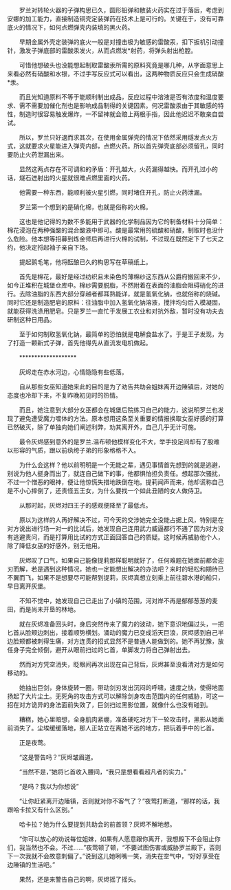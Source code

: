 　　罗兰对转轮火器的子弹构思已久，圆形铅弹和散装火药实在过于落后，考虑到安娜的加工能力，直接制造铜壳定装弹药在技术上是可行的。关键在于，没有可靠底火的情况下，如何点燃弹壳内装填的黑火药。

　　早期金属外壳定装弹的底火一般是对撞击极为敏感的雷酸汞，扣下扳机引动撞针，激发子弹底部的雷酸汞发火，从而点燃发*射药，将弹头射出枪膛。

　　可惜他想破头也没能想起制取雷酸汞所需的原料究竟是哪几种，从字面意思上来看必然有硝酸和水银，不过手写反应式可以看出，这两种物质反应只会生成硝酸*汞。

　　而且光知道原料不等于能顺利制出成品，反应过程中溶液是否有浓度和温度要求、需不需要加催化剂也是影响成品制得的关键因素。何况雷酸汞由于其敏感的特性，制造时很容易触发爆炸，一不留神就会赔上两根手指，因此他迟迟不敢亲自尝试。

　　所以，罗兰只好退而求其次，在使用金属弹壳的情况下依然采用燧发点火方式，这就要求火星能进入弹壳内部，点燃火药。所以首先弹壳底部必须留孔，同时要防止火药泄漏出来。

　　显然这两点存在不可调和的矛盾：开孔越大，火药漏得越快。而开孔过小的话，燧石迸射出的火星就很难点燃里面的火药。

　　他需要一种东西，能顺利被火星引燃，同时堵住开孔，防止火药泄漏。

　　罗兰第一个想到的是硝化棉，也就是俗称的火棉。

　　这也是他记得的为数不多能用于武器的化学制品因为它的制备材料十分简单：棉花浸泡在两种强酸的混合酸液中即可。酸是最常用的硫酸和硝酸，制取时也没什么危险。他本想等招募到炼金师后再进行火棉的试制，不过现在既然定下了七天之约，他决定捋起袖子亲自下场。

　　提起鹅毛笔，他将酝酿已久的构思写在草稿纸上。

　　首先是棉花，最好是经过纺织且未染色的薄棉纱这东西从公爵府搬回来不少，如今正堆积在城堡仓库中。棉纱需要脱脂，不然附着在表面的油脂会阻碍硝化的进行。去除油脂的东西大部分穿越者都耳熟能详，就是氢氧化钠，也就俗称的烧碱。同时它还是制造肥皂的原料：往油脂中加入氢氧化钠溶液，搅拌均匀后入模凝固，就能获得洗涤用肥皂。只是罗兰一直忙于发展工农业和对抗外敌，暂时没有功夫去研制这种日用品。

　　至于如何制取氢氧化钠，最简单的恐怕就是电解食盐水了。于是王子发现，为了打造一颗新式子弹，首先他得先从直流发电机做起。

　　*******************

　　灰烬走在赤水河边，心情隐隐有些低落。

　　自从那些女巫知道她来此的目的是为了劝告共助会姐妹离开边陲镇后，对她的态度也冷却下来，不复昨晚初见时的热情。

　　而且，她注意到大部分女巫都会在城堡后院练习自己的能力，这说明罗兰也发现了避免遭受魔力噬体的方法。原本想用这条至关重要的情报换取女巫好感的打算已然破灭，除了单独向她们阐述利弊，劝其离开外，自己几乎无计可施。

　　最令灰烬感到意外的是罗兰.温布顿他模样变化不大，举手投足间却有了股难以形容的气质，跟以前纨绔子弟的形象格格不入。

　　为什么会这样？他以前明明是一个无能之辈，遇见事情首先想到的就是逃避，别说为他人挺身而出了，就连自己做下的事，他都惧怕担负责任。想起那次骚扰，不过一个憎恶的眼神，便让他惊慌失措地跌倒在地。提莉闻声而来，他却谎称自己是不小心摔倒了，还责怪五王女，为什么要找一个如此丑陋的女人做侍卫。

　　从那时起，灰烬对四王子的感观便降至了最低点。

　　原以为这样的人再好解决不过，可今天的交涉她完全没能占据上风，特别是在对方说出进行场一对一的比试后，她发现自己连用武力威逼都行不通了因为对方没有逃避责问，而是打算用比试的方式正面回答自己的质疑。这时候再威胁他个人，除了降低女巫的好感外，别无他用。

　　灰烬叹了口气，如果自己能像提莉那样聪明就好了，任何难题在她面前都会迎刃而解，若是遇到这种情况，她也一定能想出解决的办法吧？来时的轻松和期待已不翼而飞，如果不是想要尽可能帮到提莉，灰烬真想立刻乘上前往碧水港的船只，早日离开灰堡。

　　不知不觉中，她发现自己已走出了小镇的范围，河对岸不再是郁郁葱葱的麦田，而是尚未开垦的林地。

　　就在灰烬准备回头时，身后突然传来了魔力的波动，她下意识地偏过头，一把匕首从脸颊边刺出，接着顺势横划。涌动的魔力已变成滔天巨浪，灰烬感到自己半边脸颊都被刺得生痛，对方连贯的招式显然不是普通人能做到的。她不再犹豫，放任身子完全倾倒，避开从眼前扫过的匕首，单脚发力将自己弹射出去。

　　然而对方凭空消失，眨眼间再次出现在自己背后，灰烬甚至没看清对方是如何移动的。

　　她抽出巨剑，身体旋转一圈，带动剑刃发出沉闷的呼啸，速度之快，使得地面扬起了大片尘土。无死角的攻击方式可以解除剑身攻击范围内的任何威胁，可这一招在对方诡异的身法面前失效了，巨剑扫过黑影位置，就像什么也没有碰到。

　　糟糕，她心里暗想，全身肌肉紧绷，准备硬吃对方下一轮攻击时，黑影从她面前消失了。尘埃缓缓落地，那人正站立在离她不远的地方，把玩着手中的匕首。

　　正是夜莺。

　　“这是警告吗？”灰烬皱眉道。

　　“当然不是，”她将匕首收入腰间，“我只是想看看超凡者的实力。”

　　“是吗？我以为你想说”

　　“让你赶紧离开边陲镇，否则就对你不客气了？”夜莺打断道，“那样的话，我跟哈卡拉又有什么区别。”

　　哈卡拉？她为什么要提到共助会的前首领？灰烬不解地想。

　　“你可以放心的劝说每位姐妹，如果有人愿意跟你离开，我想殿下不会阻止你们，我当然也不会。不过……”夜莺顿了顿，“不要试图伤害或威胁罗兰殿下，否则下一次我就不会故意刺偏了。”说到这儿她咧嘴一笑，消失在空气中，“好好享受在边陲镇的生活吧。”

　　果然，还是来警告自己的啊，灰烬摇了摇头。
